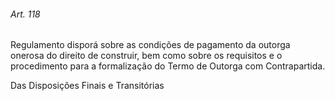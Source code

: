 
###### Art. 118
Regulamento disporá sobre as condições de pagamento da outorga onerosa do direito de construir, bem como sobre os requisitos e o procedimento para a formalização do Termo de Outorga com Contrapartida.

Das Disposições Finais e Transitórias
